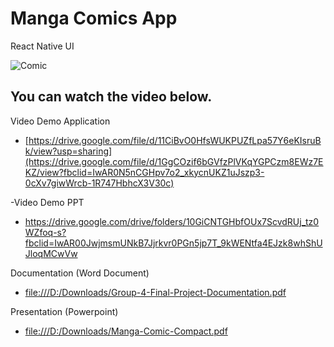 # Manga Comics App

React Native
UI

![Comic](https://user-images.githubusercontent.com/106984295/172386186-4dca4f4c-62e2-426b-be9e-7c79f3b1ca5d.PNG)



## You can watch the video below.

Video Demo Application
- [https://drive.google.com/file/d/11CiBvO0HfsWUKPUZfLpa57Y6eKIsruBk/view?usp=sharing](https://drive.google.com/file/d/1GgCOzif6bGVfzPlVKqYGPCzm8EWz7EKZ/view?fbclid=IwAR0N5nCGHpv7o2_xkycnUKZ1uJszp3-0cXv7giwWrcb-1R747HbhcX3V30c)

-Video Demo PPT
- https://drive.google.com/drive/folders/10GiCNTGHbfOUx7ScvdRUj_tz0WZfoq-s?fbclid=IwAR00JwjmsmUNkB7Jjrkvr0PGn5jp7T_9kWENtfa4EJzk8whShUJloqMCwVw

Documentation (Word Document)

- [file:///D:/Downloads/Group-4-Final-Project-Documentation.pdf](https://drive.google.com/drive/folders/10GiCNTGHbfOUx7ScvdRUj_tz0WZfoq-s?fbclid=IwAR00JwjmsmUNkB7Jjrkvr0PGn5jp7T_9kWENtfa4EJzk8whShUJloqMCwVw)

Presentation (Powerpoint)

- [file:///D:/Downloads/Manga-Comic-Compact.pdf](https://www.canva.com/design/DAFC7Db1mGQ/u3KHRHafnEckcFa0LOLQMg/edit?utm_content=DAFC7Db1mGQ&utm_campaign=designshare&utm_medium=link2&utm_source=sharebutton&fbclid=IwAR2IFTn3oxjzReGjoH1tUVsQEiTM90VojaDOgcq6HOiq6Euubq0Qp5FVR5I)
